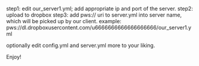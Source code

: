 step1: edit our_server1.yml; add appropriate ip and port of the server.
step2: upload to dropbox
step3: add pws:// uri to server.yml into server name, which will be picked up by our client.
       example:  pws://dl.dropboxusercontent.com/u6666666666666666666/our_server1.yml

optionally edit config.yml and server.yml more to your liking.

Enjoy!